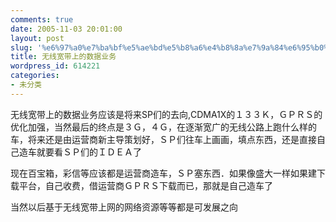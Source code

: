 ```yaml
---
comments: true
date: 2005-11-03 20:01:00
layout: post
slug: '%e6%97%a0%e7%ba%bf%e5%ae%bd%e5%b8%a6%e4%b8%8a%e7%9a%84%e6%95%b0%e6%8d%ae%e4%b8%9a%e5%8a%a1'
title: 无线宽带上的数据业务
wordpress_id: 614221
categories:
- 未分类
---
```


无线宽带上的数据业务应该是将来SP们的去向,CDMA1X的１３３Ｋ，ＧＰＲＳ的优化加强，当然最后的终点是３Ｇ，４Ｇ，在逐渐宽广的无线公路上跑什么样的车，将来还是由运营商新主导策划好，ＳＰ们往车上画画，填点东西，还是直接自己造车就要看ＳＰ们的ＩＤＥＡ了

现在百宝箱，彩信等应该都是运营商造车，ＳＰ塞东西．如果像盛大一样如果建下载平台，自己收费，借运营商ＧＰＲＳ下载而已，那就是自己造车了

当然以后基于无线宽带上网的网络资源等等都是可发展之向
